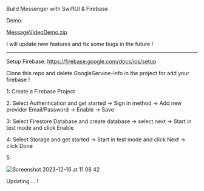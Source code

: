 Build Messenger with SwiftUI & Firebase

Demo:

[MessageVideoDemo.zip](https://github.com/xqsadness/Messenger-SwiftUI/files/13691245/MessageVideoDemo.zip)

I will update new features and fix some bugs in the future !

--------------------------------------------------------------------------------------------------------------------------------------------

Setup Firebase: https://firebase.google.com/docs/ios/setup

Clone this repo and delete GoogleService-Info in the project for add your firebase !

<p> 1: Create a Firebase Project </p>
<p> 2: Select Authentication and get started -> Sign in method -> Add new provider Email/Password -> Enable -> Save </p>
<p> 3: Select Firestore Database and create database -> select next -> Start in test mode and click Enable </p>
<p> 4: Select Storage and get started -> Start in test mode and click Next -> click Done </p>
5:

![Screenshot 2023-12-16 at 11 08 42](https://github.com/xqsadness/Messenger-SwiftUI/assets/81242756/f7bf20cd-13c7-49da-8ec2-4c4734e29634)


Updating ... !
